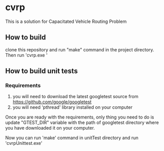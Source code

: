 # cvrp
This is a solution for Capacitated Vehicle Routing Problem

## How to build
clone this repository and run "make" command in the project directory.
Then run 'cvrp.exe <data file>'

## How to build unit tests

### Requirements
1. you will need to download the latest googletest source from https://github.com/google/googletest
2. you will need 'pthread' library installed on your computer

Once you are ready with the requirements, only thing you need to do is update "GTEST_DIR" variable with the path of googletest directory where you have downloaded it on your computer.

Now you can run 'make' command in unitTest directory and run 'cvrpUnittest.exe'